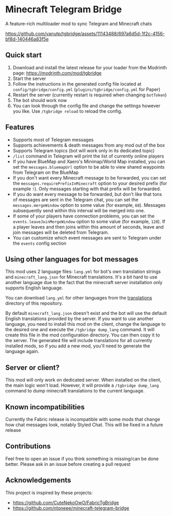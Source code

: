 # Minecraft Telegram Bridge

A feature-rich multiloader mod to sync Telegram and Minecraft chats

https://github.com/vanutp/tgbridge/assets/11143488/697a6d5d-1f2c-4156-bf8d-140446a83f5e

## Quick start

1. Download and install the latest release for your loader from the Modrinth page: https://modrinth.com/mod/tgbridge
2. Start the server
3. Follow the instructions in the generated config file located at `config/tgbridge/config.yml` (`plugins/tgbridge/config.yml` for Paper)
4. Restart the server (currently restart is required when changing `botToken`)
5. The bot should work now
6. You can look through the config file and change the settings however you like.
   Use `/tgbridge reload` to reload the config.

## Features

- Supports most of Telegram messages
- Supports achievements & death messages from any mod out of the box
- Supports Telegram topics (bot will work only in its dedicated topic)
- `/list` command in Telegram will print the list of currently online players
- If you have BlueMap and Xaero's Minimap/World Map installed, you can set the `messages.bluemapUrl` option
  to be able to view shared waypoints from Telegram on the BlueMap
- If you don't want every Minecraft message to be forwarded, you can set the `messages.requirePrefixInMinecraft`
  option to your desired prefix (for example `!`). Only messages starting with that prefix will be forwarded.
- If you do want every message to be forwarded, but don't like that tons of messages are sent in the Telegram chat,
  you can set the `messages.mergeWindow` option to some value (for example, `60`). Messages subsequently send
  within this interval will be merged into one.
- If some of your players have connection problems, you can set the `events.leaveJoinMergeWindow` option to some value
  (for example, `120`). If a player leaves and then joins within this amount of seconds, leave and join messages will
  be deleted from Telegram.
- You can customize which event messages are sent to Telegram under the `events` config section

## Using other languages for bot messages

This mod uses 2 language files: `lang.yml` for bot's own translation strings and `minecraft_lang.json`
for Minecraft translations. It's a bit hard to use another language due to the fact that the minecraft server installation
only supports English language.

You can download `lang.yml` for other languages from the
[translations](https://github.com/vanutp/tgbridge/blob/master/translations) directory of this repository.


By default `minecraft_lang.json` doesn't exist and the bot will use the default English translations provided by the server.
If you want to use another language, you need to install this mod on the client, change the language
to the desired one and execute the `/tgbridge dump_lang` command.
It will create this file in the mod configuration directory. You can then copy it to the server.
The generated file will include translations for all currently installed mods, so if you add a new mod, you'll need to
generate the language again.

## Server or client?

This mod will only work on dedicated server. When installed on the client, the main logic won't load. However, it will
provide a `/tgbridge dump_lang` command to dump minecraft translations to the current language.

## Known incompatibilities

Currently the Fabric release is incompatible with some mods that change how chat messages look, notably Styled Chat. This will be fixed in a future release

## Contributions

Feel free to open an issue if you think something is missing/can be done better.
Please ask in an issue before creating a pull request

## Acknowledgements

This project is inspired by these projects:

- https://github.com/CuteNekoOwO/FabricTgBridge
- https://github.com/ntoneee/minecraft-telegram-bridge
